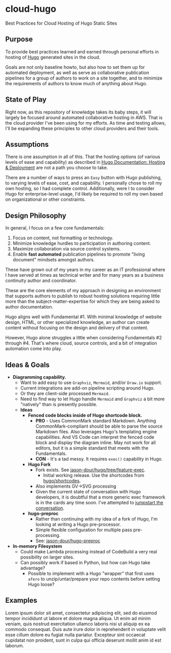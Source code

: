 # cloud-hugo

Best Practices for Cloud Hosting of Hugo Static Sites

## Purpose

To provide best practices learned and earned through personal efforts in hosting of [Hugo](https://gohugo.io/) generated sites in the cloud.

Goals are not only baseline howto, but also how to set them up for automated deployment, as well as serve as collaborative publication pipelines for a group of authors to work on a site together, and to minimize the requirements of authors to know much of anything about Hugo.

## State of Play

Right now, as this repository of knowledge takes its baby steps, it will largely be focused around automated collaborative hosting in AWS.  That is the cloud provider I've been using for my efforts.  As time and testing allows, I'll be expanding these principles to other cloud providers and their tools.

## Assumptions

There is one assumption in all of this.  That the hosting options (of various levels of ease and capability) as described in [Hugo Documentation: Hosting & Deployment](https://gohugo.io/hosting-and-deployment/) are not a path you choose to take.

There are a number of ways to press an `Easy` button with Hugo publishing, to varying levels of ease, cost, and capability.  I personally chose to roll my own hosting, so I had complete control.  Additionally, were I to consider Hugo for enterprise-level usage, I'd likely be required to roll my own based on organizational or other constraints.

## Design Philosophy

In general, I focus on a few core fundamentals:

1. Focus on content, not formatting or technology.
2. Minimize knowledge hurdles to participation in authoring content.
3. Maximize collaboration via source control systems.
4. Enable **fast automated** publication pipelines to promote "living document" mindsets amongst authors.

These have grown out of my years in my career as an IT professional where I have served at times as technical writer and for many years as a business continuity author and coordinator.

These are the core elements of my approach in designing an environment that supports authors to publish to robust hosting solutions requiring little more than the subject-matter-expertise for which they are being asked to author documentation.

Hugo aligns well with Fundamental #1.  With minimal knowledge of website design, HTML, or other specialized knowledge, an author can create content without focusing on the design and delivery of that content.

However, Hugo alone struggles a little when considering Fundamentals #2 through #4.  That's where cloud, source controls, and a bit of integration automation come into play.

## Ideas & Goals

* **Diagramming capability.**
  * Want to add easy to use `Graphviz`, `Mermaid`, and/or `Draw.io` support.
  * Current integrations are add-on pipeline scripting around Hugo.
  * Or they are client-side processed `Mermaid`.
  * Need to find way to let Hugo handle `Mermaid` and `Graphviz` a bit more "natively" than is presently possible.
  * **Ideas**
    * **Fenced code blocks inside of Hugo shortcode block.**
      * **PRO** - Uses CommonMark standard Markdown.  Anything CommonMark-compliant should be able to parse the source Markdown files. Also leverages Hugo's templating engine capabilities.  And VS Code can interpret the fenced code block and display the diagram inline.  May not work for all editors, but it is a simple standard that meets with the Fundamentals.
      * **CON** - It's a tad messy.  It requires `exec()` capability in Hugo.
    * **Hugo Fork**
      * Fork exists.  See [jason-dour/hugo/tree/feature-exec](https://github.com/jason-dour/hugo/tree/feature-exec).
        * Initial working release. Use the shortcodes from [hugo/shortcodes](https://github.com/jason-dour/cloud-hugo/tree/master/hugo/shortcodes).
      * Also implements GV->SVG processing
      * Given the current state of conversation with Hugo developers, it is doubtful that a more generic exec framework is in the cards any time soon. I've attempted to [jumpstart the conversation](https://discourse.gohugo.io/t/the-long-overdue-need-for-converting-outputting-other-formats/27494/2).
    * **hugo-preproc**
      * Rather than continuing with my idea of a fork of Hugo, I'm looking at writing a Hugo pre-processor.
      * Simple flexible configuration for multiple pass pre-processing.
      * See: [jason-dour/hugo-preproc](https://github.com/jason-dour/hugo-preproc)
* **In-memory Filesystem**
  * Could make Lambda processing instead of CodeBuild a very real possibility on larger sites.
  * Can possibly work if based in Python, but how can Hugo take advantage?
    * Possible to implement with a Hugo "wrapper" that first uses `afero` to unzip/untar/prepare your repo contents before setting Hugo loose?

## Examples

Lorem ipsum dolor sit amet, consectetur adipiscing elit, sed do eiusmod tempor incididunt ut labore et dolore magna aliqua. Ut enim ad minim veniam, quis nostrud exercitation ullamco laboris nisi ut aliquip ex ea commodo consequat. Duis aute irure dolor in reprehenderit in voluptate velit esse cillum dolore eu fugiat nulla pariatur. Excepteur sint occaecat cupidatat non proident, sunt in culpa qui officia deserunt mollit anim id est laborum.
